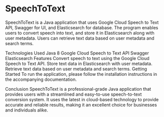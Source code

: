 # SpeechToText

SpeechToText is a Java application that uses Google Cloud Speech to Text API, Swagger for UI, and Elasticsearch for database. The program enables users to convert speech into text, and store it in Elasticsearch along with user metadata. Users can retrieve text data based on user metadata and search terms.

Technologies Used
Java 8
Google Cloud Speech to Text API
Swagger
Elasticsearch
Features
Convert speech to text using the Google Cloud Speech to Text API.
Store text data in Elasticsearch with user metadata.
Retrieve text data based on user metadata and search terms.
Getting Started
To run the application, please follow the installation instructions in the accompanying documentation.

Conclusion
SpeechToText is a professional-grade Java application that provides users with a streamlined and easy-to-use speech-to-text conversion system. It uses the latest in cloud-based technology to provide accurate and reliable results, making it an excellent choice for businesses and individuals alike.
